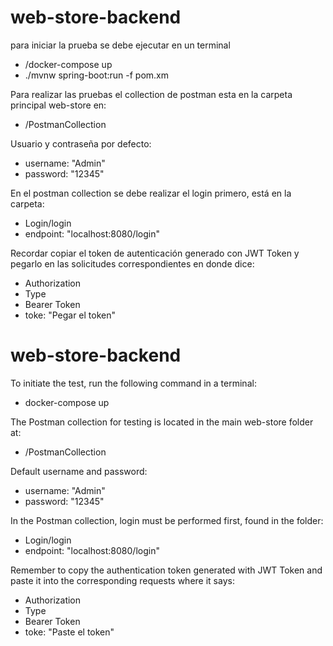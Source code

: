 # web-store-backend

para iniciar la prueba se debe ejecutar en un terminal
- /docker-compose up
- ./mvnw spring-boot:run -f pom.xm

Para realizar las pruebas el collection de postman esta en la carpeta principal web-store en:
 - /PostmanCollection

Usuario y contraseña por defecto:
 - username: "Admin"
 - password: "12345"

En el postman collection se debe realizar el login primero, está en la carpeta:
 - Login/login
 - endpoint: "localhost:8080/login"

Recordar copiar el token de autenticación generado con JWT Token y
pegarlo en las solicitudes correspondientes en donde dice:
 - Authorization
 - Type
 - Bearer Token
 - toke: "Pegar el token"

# web-store-backend

To initiate the test, run the following command in a terminal:
- docker-compose up

The Postman collection for testing is located in the main web-store folder at:
- /PostmanCollection

Default username and password:
- username: "Admin"
- password: "12345"

In the Postman collection, login must be performed first, found in the folder:
- Login/login
- endpoint: "localhost:8080/login"

Remember to copy the authentication token generated with JWT Token and
paste it into the corresponding requests where it says:
- Authorization
- Type
- Bearer Token
- toke: "Paste el token"


